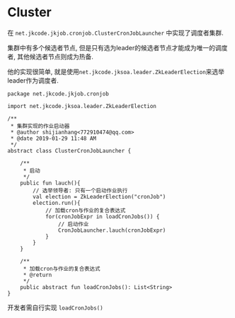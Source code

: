 # Cluster

在 `net.jkcode.jkjob.cronjob.ClusterCronJobLauncher` 中实现了调度者集群.

集群中有多个候选者节点, 但是只有选为leader的候选者节点才能成为唯一的调度者, 其他候选者节点则成为热备.

他的实现很简单, 就是使用`net.jkcode.jksoa.leader.ZkLeaderElection`来选举leader作为调度者.

```
package net.jkcode.jkjob.cronjob

import net.jkcode.jksoa.leader.ZkLeaderElection

/**
 * 集群实现的作业启动器
 * @author shijianhang<772910474@qq.com>
 * @date 2019-01-29 11:48 AM
 */
abstract class ClusterCronJobLauncher {

    /**
     * 启动
     */
    public fun lauch(){
        // 选举领导者: 只有一个启动作业执行
        val election = ZkLeaderElection("cronJob")
        election.run(){
            // 加载cron与作业的复合表达式
            for(cronJobExpr in loadCronJobs()) {
                // 启动作业
                CronJobLauncher.lauch(cronJobExpr)
            }
        }
    }

    /**
     * 加载cron与作业的复合表达式
     * @return
     */
    public abstract fun loadCronJobs(): List<String>
}
```

开发者需自行实现 `loadCronJobs()`